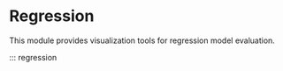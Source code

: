 # Regression

This module provides visualization tools for regression model evaluation.

::: regression
